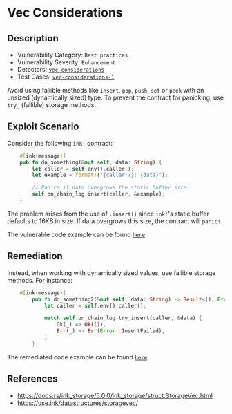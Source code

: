# Vec Considerations

## Description

- Vulnerability Category: `Best practices`
- Vulnerability Severity: `Enhancement`
- Detectors: [`vec-considerations`](https://github.com/CoinFabrik/scout/tree/main/detectors/vec-considerations)
- Test Cases: [`vec-considerations-1`](https://github.com/CoinFabrik/scout/tree/main/test-cases/vec-considerations/vec-considerations-1)


Avoid using fallible methods like `insert`, `pop`, `push`, `set` or `peek`  with an unsized (dynamically sized) type. To prevent the contract for panicking, use `try_` (fallible) storage methods.

## Exploit Scenario

Consider the following `ink!` contract:

```rust
    #[ink(message)]
    pub fn do_something(&mut self, data: String) {
        let caller = self.env().caller();
        let example = format!("{caller:?}: {data}");

        // Panics if data overgrows the static buffer size!
        self.on_chain_log.insert(caller, &example);
    }
```

The problem arises from the use of `.insert()` since `ink!`'s static buffer defaults to 16KB in size. If data overgrows this size, the contract will `panic!`.

The vulnerable code example can be found [`here`](https://github.com/CoinFabrik/scout/tree/main/test-cases/vec-considerations/vec-considerations-1/vulnerable-example).

## Remediation

Instead, when working with dynamically sized values, use fallible storage methods. For instance:

```rust
    #[ink(message)]
        pub fn do_something2(&mut self, data: String) -> Result<(), Error> {
            let caller = self.env().caller();

            match self.on_chain_log.try_insert(caller, &data) {
                Ok(_) => Ok(()),
                Err(_) => Err(Error::InsertFailed),
            }
        }
```


The remediated code example can be found [`here`](https://github.com/CoinFabrik/scout/tree/main/test-cases/vec-considerations/vec-considerations-1/remediated-example).

## References

- https://docs.rs/ink_storage/5.0.0/ink_storage/struct.StorageVec.html
- https://use.ink/datastructures/storagevec/
